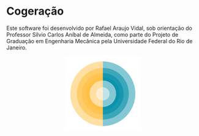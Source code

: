 # Cogeração

Este software foi desenvolvido por Rafael Araujo Vidal, sob orientação do Professor Sílvio Carlos Aníbal de Almeida, como parte do Projeto de Graduação em Engenharia Mecânica pela Universidade Federal do Rio de Janeiro.

<p align="center">
	<img src="inc/icon/logo_png.png" width="200">
</p>
